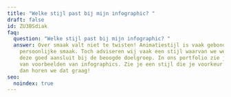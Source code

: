 ```yaml
---
title: "Welke stijl past bij mijn infographic? "
draft: false
id: ZU3BSdiak
faq:
  question: "Welke stijl past bij mijn infographic? "
  answer: Over smaak valt niet te twisten! Animatiestijl is vaak gebonden aan een
    persoonlijke smaak. Toch adviseren wij vaak een stijl waarvan we weten dat
    deze goed aansluit bij de beoogde doelgroep. In ons portfolio zie je een tal
    van voorbeelden van infographics. Zie je een stijl die je voorkeur heeft,
    dan horen we dat graag!
seo:
  noindex: true
---
```

